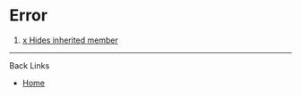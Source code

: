 # Error

1. [x Hides inherited member](./documents/01_hides_inherited_member.md)

---
Back Links

* [Home](../home.md)